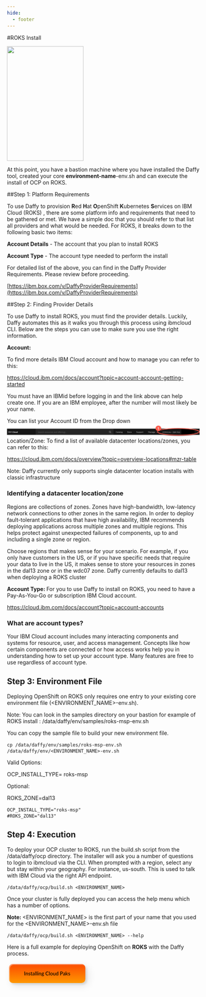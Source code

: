 ```yaml
---
hide:
  - footer
---
```



#ROKS Install

<img src='../images/ROKS.jpeg'   align="top" width="200"
  height="300" style = "float">

At this point, you have a bastion machine where you have installed the Daffy tool, created your core <b>environment-name</b>-env.sh and can execute the install of OCP on ROKS.

##Step 1: Platform Requirements

To use Daffy to provision <b>R</b>ed <b>H</b>at <b>O</b>penShift <b>K</b>ubernetes <b>S</b>ervices on IBM Cloud (ROKS) , there are some platform info and requirements that need to be gathered or met. We have a simple doc that you should refer to that list all providers and what would be needed.  For ROKS, it breaks down to the following basic two items:

<b>Account Details</b> - The account that you plan to install ROKS

<b>Account Type</b> - The account type needed to perform the install

For detailed list of the above, you can find in the Daffy Provider Requirements. Please review before proceeding.

[https://ibm.box.com/v/DaffyProviderRequirements](https://ibm.box.com/v/DaffyProviderRequirements)

##Step 2: Finding Provider Details

To use Daffy to install ROKS, you must find the provider details. Luckily, Daffy automates this as it walks you through this process using ibmcloud CLI. Below are the steps you can use to make sure you use the right information.

<b>Account:</b>

To find more details IBM Cloud account and how to manage you can refer to this:

https://cloud.ibm.com/docs/account?topic=account-account-getting-started

You must have an IBMid before logging in and the link above can help create one. If you are an IBM employee, after the number will most likely be your name.

You can list your Account ID from the Drop down
<img src="../images/download.jpeg" style="float: left; margin-right: 10px;" />

Location/Zone:
To find a list of available datacenter locations/zones, you can refer to this:

https://cloud.ibm.com/docs/overview?topic=overview-locations#mzr-table

Note: Daffy currently only supports single datacenter location installs with classic infrastructure
### Identifying a datacenter location/zone

Regions are collections of zones. Zones have high-bandwidth, low-latency network connections to other zones in the same region. In order to deploy fault-tolerant applications that have high availability, IBM recommends deploying applications across multiple zones and multiple regions. This helps protect against unexpected failures of components, up to and including a single zone or region.

Choose regions that makes sense for your scenario. For example, if you only have customers in the US, or if you have specific needs that require your data to live in the US, it makes sense to store your resources in zones in the dal13 zone or in the wdc07 zone. Daffy currently defaults to dal13 when deploying a ROKS cluster

<b> Account Type: </b>
For you to use Daffy to install on ROKS, you need to have a Pay-As-You-Go or subscription IBM Cloud account.

https://cloud.ibm.com/docs/account?topic=account-accounts

### What are account types?
Your IBM Cloud account includes many interacting components and systems for resource, user, and access management. Concepts like how certain components are connected or how access works help you in understanding how to set up your account type. Many features are free to use regardless of account type.

## Step 3: Environment File

Deploying OpenShift on ROKS only requires one entry to your existing core environment file (<ENVIRONMENT_NAME>-env.sh).



Note: You can look in the samples directory on your bastion for example of ROKS install : /data/daffy/env/samples/roks-msp-env.sh



You can copy the sample file to build your new environment  file.
```
cp /data/daffy/env/samples/roks-msp-env.sh /data/daffy/env/<ENVIRONMENT_NAME>-env.sh
```
Valid Options:

OCP_INSTALL_TYPE= roks-msp



Optional:

ROKS_ZONE=dal13

```
OCP_INSTALL_TYPE="roks-msp"
#ROKS_ZONE="dal13"

```
## Step 4: Execution

To deploy your OCP cluster to ROKS, run the build.sh script from the /data/daffy/ocp directory. The installer will ask you a number of questions to login to ibmcloud via the CLI. When prompted with a region, select any but stay within your geography. For instance, us-south. This is used to talk with IBM Cloud via the right API endpoint.
```
/data/daffy/ocp/build.sh <ENVIRONMENT_NAME>
```
Once your cluster is fully deployed you can access the help menu which has a number of options.

<b> Note: </b> <ENVIRONMENT_NAME> is the first part of your name that you used for the <ENVIRONMENT_NAME>-env.sh file

```
/data/daffy/ocp/build.sh <ENVIRONMENT_NAME> --help
```

Here is a full example for deploying OpenShift on <b>ROKS</b> with the Daffy process.

<button onclick="location.href='/daffy/Cloud-Paks/'" class="custom-btn btn-7">
Installing Cloud Paks</button>






<!-- PUT ANY JS OR CSS BELOW HERE-->

<style>

.frame {
  width: 90%;
  margin: 40px auto;
  text-align: center;
}
button {
  margin: 5px;
}
.custom-btn {
  width: 200px;
  height: 50px;
  color: black;
  border-radius: 10px;
  padding: 10px 25px;
  font-family: 'Lato', sans-serif;
  font-weight: 500;
  background: transparent;
  cursor: pointer;
  transition: all 0.3s ease;
  position: relative;
  display: inline-block;
   box-shadow:inset 2px 2px 2px 0px rgba(255,255,255,.5),
   7px 7px 20px 0px rgba(0,0,0,.1),
   4px 4px 5px 0px rgba(0,0,0,.1);
  outline: none;
}

/* 7 */
.btn-7 {
background: linear-gradient(0deg, rgba(255,151,0,1) 0%, rgba(251,75,2,1) 100%);
  line-height: 42px;
  padding: 0;
  border: none;
}
.btn-7 span {
  position: relative;
  display: block;
  width: 100%;
  height: 100%;
}
.btn-7:before,
.btn-7:after {
  position: absolute;
  content: "";
  right: 0;
  bottom: 0;
  background: rgba(251,75,2,1);
  box-shadow:
   -7px -7px 20px 0px rgba(255,255,255,.9),
   -4px -4px 5px 0px rgba(255,255,255,.9),
   7px 7px 20px 0px rgba(0,0,0,.2),
   4px 4px 5px 0px rgba(0,0,0,.3);
  transition: all 0.3s ease;
}
.btn-7:before{
   height: 0%;
   width: 2px;
}
.btn-7:after {
  width: 0%;
  height: 2px;
}
.btn-7:hover{
  color: rgba(251,75,2,1);
  background: transparent;
}
.btn-7:hover:before {
  height: 100%;
}
.btn-7:hover:after {
  width: 100%;
}
.btn-7 span:before,
.btn-7 span:after {
  position: absolute;
  content: "";
  left: 0;
  top: 0;
  background: rgba(251,75,2,1);
  box-shadow:
   -7px -7px 20px 0px rgba(255,255,255,.9),
   -4px -4px 5px 0px rgba(255,255,255,.9),
   7px 7px 20px 0px rgba(0,0,0,.2),
   4px 4px 5px 0px rgba(0,0,0,.3);
  transition: all 0.3s ease;
}
.btn-7 span:before {
  width: 2px;
  height: 0%;
}
.btn-7 span:after {
  height: 2px;
  width: 0%;
}
.btn-7 span:hover:before {
  height: 100%;
}
.btn-7 span:hover:after {
  width: 100%;
}
}
</style>
